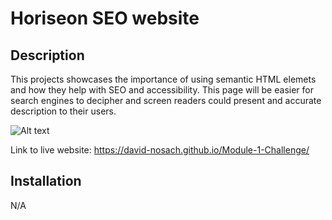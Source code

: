 # Horiseon SEO website

## Description

This projects showcases the importance of using semantic HTML elemets and how they help with SEO and accessibility.
This page will be easier for search engines to decipher and screen readers could present and accurate description to their
users.

![Alt text](/assets/images/web-screenshot.png"?raw=true "Web Screenshot")

Link to live website: https://david-nosach.github.io/Module-1-Challenge/

## Installation

N/A
